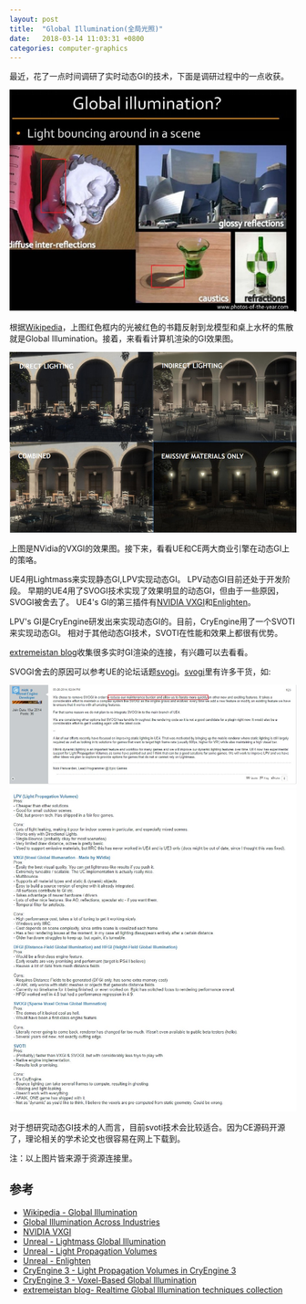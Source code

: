 ```yaml
---
layout: post
title:  "Global Illumination(全局光照)"
date:   2018-03-14 11:03:31 +0800
categories: computer-graphics
---
```


最近，花了一点时间调研了实时动态GI的技术，下面是调研过程中的一点收获。

![Global_illumination](/assets/images/global_illumination/gi_gicourse2010.jpg "gi_gicourse2010")

根据[Wikipedia]，上图红色框内的光被红色的书籍反射到龙模型和桌上水杯的焦散就是Global Illumination。接着，来看看计算机渲染的GI效果图。

![NVIDIA VXGI](/assets/images/global_illumination/ue_vxgi.jpg "NVIDIA VXGI")

上图是NVidia的VXGI的效果图。接下来，看看UE和CE两大商业引擎在动态GI上的策咯。

UE4用Lightmass来实现静态GI,LPV实现动态GI。 LPV动态GI目前还处于开发阶段。
早期的UE4用了SVOGI技术实现了效果明显的动态GI，但由于一些原因，SVOGI被舍去了。
UE4's GI的第三插件有[NVIDIA VXGI]和[Enlighten]。

LPV's GI是CryEngine研发出来实现动态GI的。目前，CryEngine用了一个SVOTI来实现动态GI。
相对于其他动态GI技术，SVOTI在性能和效果上都很有优势。

[extremeistan blog]收集很多实时GI渲染的连接，有兴趣可以去看看。

SVOGI舍去的原因可以参考UE的论坛话题[svogi]。[svogi]里有许多干货，如:

![svogi](/assets/images/global_illumination/ue_svogi.jpg "SVO")
![GI Tech Compare](/assets/images/global_illumination/gi_tech_compare.jpg "GI Tech Compare")

对于想研究动态GI技术的人而言，目前svoti技术会比较适合。因为CE源码开源了，理论相关的学术论文也很容易在网上下载到。

注：以上图片皆来源于资源连接里。

## 参考

* [Wikipedia - Global Illumination](https://en.wikipedia.org/wiki/Global_illumination)
* [Global Illumination Across Industries](http://cgg.mff.cuni.cz/~jaroslav/gicourse2010/)
* [NVIDIA VXGI](https://developer.nvidia.com/vxgi)
* [Unreal - Lightmass Global Illumination](https://docs.unrealengine.com/en-us/Engine/Rendering/LightingAndShadows/Lightmass)
* [Unreal - Light Propagation Volumes](https://docs.unrealengine.com/en-us/Engine/Rendering/LightingAndShadows/LightPropagationVolumes)
* [Unreal - Enlighten](https://www.unrealengine.com/en-US/showcase/enlighten-real-time-global-illumination-in-unreal-engine-4?sessionInvalidated=true)
* [CryEngine 3 - Light Propagation Volumes in CryEngine 3](http://www.crytek.com/cryengine/cryengine3/presentations/light-propagation-volumes-in-cryengine-3)
* [CryEngine 3 - Voxel-Based Global Illumination](http://docs.cryengine.com/display/CEMANUAL/Voxel-Based+Global+Illumination)
* [extremeistan blog- Realtime Global Illumination techniques collection](https://extremeistan.wordpress.com/2014/05/11/realtime-global-illumination-techniques-collection/)

[Wikipedia]:https://en.wikipedia.org/wiki/Global_illumination
[NVIDIA VXGI]:https://developer.nvidia.com/vxgi
[extremeistan blog]:https://extremeistan.wordpress.com/2014/05/11/realtime-global-illumination-techniques-collection/
[Enlighten]:https://www.unrealengine.com/en-US/showcase/enlighten-real-time-global-illumination-in-unreal-engine-4?sessionInvalidated=true
[svogi]:https://forums.unrealengine.com/unreal-engine/feedback-for-epic/659-svogi
